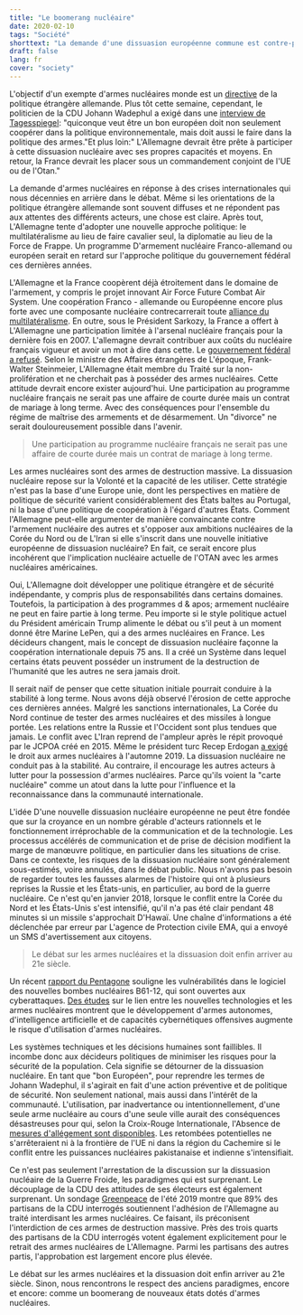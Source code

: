 ```yaml
---
title: "Le boomerang nucléaire"
date: 2020-02-10
tags: "Société"
shorttext: "La demande d'une dissuasion européenne commune est contre-productive. Dans l'avenir, il pourrait y avoir encore plus d'états dotés d'armes nucléaires."
draft: false
lang: fr
cover: "society"
---
```


L'objectif d'un exempte d'armes nucléaires monde est un [directive](https://www.auswaertiges-amt.de/en/aussenpolitik/themen/abruestung/-/218358 "AGermany as an active partner for global disarmament and arms control") de la politique étrangère allemande. Plus tôt cette semaine, cependant, le politicien de la CDU Johann Wadephul a exigé dans une [interview de Tagesspiegel](https://www.tagesspiegel.de/politik/interview-mit-unions-fraktionsvize-johann-wadephul-wir-sollten-uns-an-nuklearer-abschreckung-beteiligen/25500266.html "Wir sollten uns an nuklearer Abschreckung beteiligen"): "quiconque veut être un bon européen doit non seulement coopérer dans la politique environnementale, mais doit aussi le faire dans la politique des armes."Et plus loin:" L'Allemagne devrait être prête à participer à cette dissuasion nucléaire avec ses propres capacités et moyens. En retour, la France devrait les placer sous un commandement conjoint de l'UE ou de l'Otan."

La demande d'armes nucléaires en réponse à des crises internationales qui nous décennies en arrière dans le débat. Même si les orientations de la politique étrangère allemande sont souvent diffuses et ne répondent pas aux attentes des différents acteurs, une chose est claire. Après tout, L'Allemagne tente d'adopter une nouvelle approche politique: le multilatéralisme au lieu de faire cavalier seul, la diplomatie au lieu de la Force de Frappe. Un programme D'armement nucléaire Franco-allemand ou européen serait en retard sur l'approche politique du gouvernement fédéral ces dernières années.

L'Allemagne et la France coopèrent déjà étroitement dans le domaine de l'armement, y compris le projet innovant Air Force Future Combat Air System. Une coopération Franco - allemande ou Européenne encore plus forte avec une composante nucléaire contrecarrerait toute [alliance du multilatéralisme](https://www.auswaertiges-amt.de/en/aussenpolitik/network-international-team-players/2130410 "Alliance for Multilateralism: Fostering a network of international team players"). En outre, sous le Président Sarkozy, la France a offert à L'Allemagne une participation limitée à l'arsenal nucléaire français pour la dernière fois en 2007. L'allemagne devrait contribuer aux coûts du nucléaire français vigueur et avoir un mot à dire dans cette. Le [gouvernement fédéral a refusé](https://foreignpolicy.com/2007/09/17/sarkozy-tries-to-slip-merkel-some-nukes/ "Sarkozy tries to slip Merkel some nukes"). Selon le ministre des Affaires étrangères de L'époque, Frank-Walter Steinmeier, L'Allemagne était membre du Traité sur la non-prolifération et ne cherchait pas à posséder des armes nucléaires. Cette attitude devrait encore exister aujourd'hui. Une participation au programme nucléaire français ne serait pas une affaire de courte durée mais un contrat de mariage à long terme. Avec des conséquences pour l'ensemble du régime de maîtrise des armements et de désarmement. Un "divorce" ne serait douloureusement possible dans l'avenir.

> Une participation au programme nucléaire français ne serait pas une affaire de courte durée mais un contrat de mariage à long terme.

Les armes nucléaires sont des armes de destruction massive. La dissuasion nucléaire repose sur la Volonté et la capacité de les utiliser. Cette stratégie n'est pas la base d'une Europe unie, dont les perspectives en matière de politique de sécurité varient considérablement des États baltes au Portugal, ni la base d'une politique de coopération à l'égard d'autres États. Comment l'Allemagne peut-elle argumenter de manière convaincante contre l'armement nucléaire des autres et s'opposer aux ambitions nucléaires de la Corée du Nord ou de L'Iran si elle s'inscrit dans une nouvelle initiative européenne de dissuasion nucléaire? En fait, ce serait encore plus incohérent que l'implication nucléaire actuelle de l'OTAN avec les armes nucléaires américaines.

Oui, L'Allemagne doit développer une politique étrangère et de sécurité indépendante, y compris plus de responsabilités dans certains domaines. Toutefois, la participation à des programmes d & apos; armement nucléaire ne peut en faire partie à long terme. Peu importe si le style politique actuel du Président américain Trump alimente le débat ou s'il peut à un moment donné être Marine LePen, qui a des armes nucléaires en France. Les décideurs changent, mais le concept de dissuasion nucléaire façonne la coopération internationale depuis 75 ans. Il a créé un Système dans lequel certains états peuvent posséder un instrument de la destruction de l'humanité que les autres ne sera jamais droit.

Il serait naïf de penser que cette situation initiale pourrait conduire à la stabilité à long terme. Nous avons déjà observé l'érosion de cette approche ces dernières années. Malgré les sanctions internationales, La Corée du Nord continue de tester des armes nucléaires et des missiles à longue portée. Les relations entre la Russie et l'Occident sont plus tendues que jamais. Le conflit avec L'Iran reprend de l'ampleur après le répit provoqué par le JCPOA créé en 2015. Même le président turc Recep Erdogan [a exigé](https://foreignpolicy.com/2019/11/01/turkey-long-nuclear-dreams-erdogan-bomb/ "Turkey Has Long Had Nuclear Dreams") le droit aux armes nucléaires à l'automne 2019. La dissuasion nucléaire ne conduit pas à la stabilité. Au contraire, il encourage les autres acteurs à lutter pour la possession d'armes nucléaires. Parce qu'ils voient la "carte nucléaire" comme un atout dans la lutte pour l'influence et la reconnaissance dans la communauté internationale.

L'idée D'une nouvelle dissuasion nucléaire européenne ne peut être fondée que sur la croyance en un nombre gérable d'acteurs rationnels et le fonctionnement irréprochable de la communication et de la technologie. Les processus accélérés de communication et de prise de décision modifient la marge de manœuvre politique, en particulier dans les situations de crise. Dans ce contexte, les risques de la dissuasion nucléaire sont généralement sous-estimés, voire annulés, dans le débat public. Nous n'avons pas besoin de regarder toutes les fausses alarmes de l'histoire qui ont à plusieurs reprises la Russie et les États-unis, en particulier, au bord de la guerre nucléaire. Ce n'est qu'en janvier 2018, lorsque le conflit entre la Corée du Nord et les États-Unis s'est intensifié, qu'il n'a pas été clair pendant 48 minutes si un missile s'approchait D'Hawaï. Une chaîne d'informations a été déclenchée par erreur par L'agence de Protection civile EMA, qui a envoyé un SMS d'avertissement aux citoyens.

> Le débat sur les armes nucléaires et la dissuasion doit enfin arriver au 21e siècle.

Un récent [rapport du Pentagone](/static/downloads/2019b61.pdf "B61 Mod 12 Life Extension Program Tail Kit Assembly") souligne les vulnérabilités dans le logiciel des nouvelles bombes nucléaires B61-12, qui sont ouvertes aux cyberattaques. [Des études](https://www.icanw.org/emergingtechnologies "Emerging technologies and nuclear risks") sur le lien entre les nouvelles technologies et les armes nucléaires montrent que le développement d'armes autonomes, d'intelligence artificielle et de capacités cybernétiques offensives augmente le risque d'utilisation d'armes nucléaires.

Les systèmes techniques et les décisions humaines sont faillibles. Il incombe donc aux décideurs politiques de minimiser les risques pour la sécurité de la population. Cela signifie se détourner de la dissuasion nucléaire. En tant que "bon Européen", pour reprendre les termes de Johann Wadephul, il s'agirait en fait d'une action préventive et de politique de sécurité. Non seulement national, mais aussi dans l'intérêt de la communauté. L'utilisation, par inadvertance ou intentionnellement, d'une seule arme nucléaire au cours d'une seule ville aurait des conséquences désastreuses pour qui, selon la Croix-Rouge Internationale, l'Absence de [mesures d'allégement sont disponibles](https://www.icrc.org/en/nuclear-weapons-a-threat-to-humanity "Nuclear weapons - an intolerable threat to humanity"). Les retombées potentielles ne s'arrêteraient ni à la frontière de l'UE ni dans la région du Cachemire si le conflit entre les puissances nucléaires pakistanaise et indienne s'intensifiait.

Ce n'est pas seulement l'arrestation de la discussion sur la dissuasion nucléaire de la Guerre Froide, les paradigmes qui est surprenant. Le découplage de la CDU des attitudes de ses électeurs est également surprenant. Un sondage [Greenpeace](/static/downloadsumfrage_ende_inf-vertrag.pdf "Greenpeace Umfrage") de l'été 2019 montre que 89% des partisans de la CDU interrogés soutiennent l'adhésion de l'Allemagne au traité interdisant les armes nucléaires. Ce faisant, ils préconisent l'interdiction de ces armes de destruction massive. Près des trois quarts des partisans de la CDU interrogés votent également explicitement pour le retrait des armes nucléaires de L'Allemagne. Parmi les partisans des autres partis, l'approbation est largement encore plus élevée.

Le débat sur les armes nucléaires et la dissuasion doit enfin arriver au 21e siècle. Sinon, nous rencontrons le respect des anciens paradigmes, encore et encore: comme un boomerang de nouveaux états dotés d'armes nucléaires.
